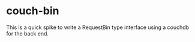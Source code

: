 couch-bin
=========

This is a quick spike to write a RequestBin type interface using a couchdb for the back end.